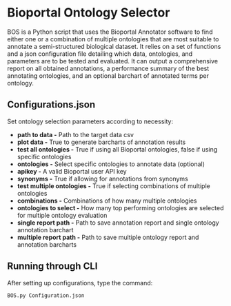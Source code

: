 # Bioportal Ontology Selector
BOS is a Python script that uses the Bioportal Annotator software to find either one or a combination of multiple ontologies that are most suitable to annotate a semi-structured biological dataset. It relies on a set of functions and a json configuration file detailing which data, ontologies, and parameters are to be tested and evaluated. It can output a comprehensive report on all obtained annotations, a performance summary of the best annotating ontologies, and an optional barchart of annotated terms per ontology.

##  Configurations.json
Set ontology selection parameters according to necessity:
- __path to data -__ Path to the target data csv
- __plot data -__ True to generate barcharts of annotation results
- __test all ontologies -__ True if using all Bioportal ontologies, false if using specific ontologies
- __ontologies -__ Select specific ontologies to annotate data (optional)
- __apikey -__ A valid Bioportal user API key
- __synonyms -__ True if allowing for annotations from synonyms
- __test multiple ontologies -__ True if selecting combinations of multiple ontologies
- __combinations -__ Combinations of how many multiple ontologies
- __ontologies to select -__ How many top performing ontologies are selected for multiple ontology evaluation
- __single report path -__ Path to save annotation report and single ontology annotation barchart
- __multiple report path -__ Path to save multiple ontology report and annotation barcharts

##  Running through CLI
After setting up configurations, type the command:
```
BOS.py Configuration.json
```

